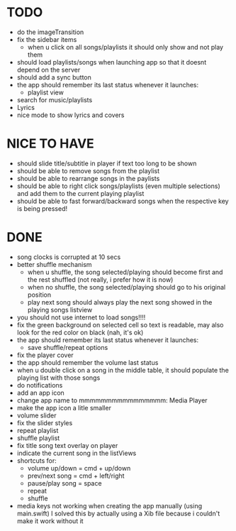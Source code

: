
# TODO
- do the imageTransition
- fix the sidebar items
  - when u click on all songs/playlists it should only show and not play them
- should load playlists/songs when launching app so that it doesnt depend on the server
- should add a sync button
- the app should remember its last status whenever it launches:
  - playlist view
- search for music/playlists
- Lyrics
- nice mode to show lyrics and covers

# NICE TO HAVE
- should slide title/subtitle in player if text too long to be shown
- should be able to remove songs from the playlist
- should be able to rearrange songs in the paylists
- should be able to right click songs/playlists (even multiple selections) and add them to the current playing playlist
- should be able to fast forward/backward songs when the respective key is being pressed!

# DONE
- song clocks is corrupted at 10 secs
- better shuffle mechanism
  - when u shuffle, the song selected/playing should become first and the rest shuffled
    (not really, i prefer how it is now)
  - when no shuffle, the song selected/playing should go to his original position
  - play next song should always play the next song showed in the playing songs listview
- you should not use internet to load songs!!!!
- fix the green background on selected cell so text is readable, may also look for the red color on black
  (nah, it's ok)
- the app should remember its last status whenever it launches:
  - save shuffle/repeat options
- fix the player cover
- the app should remember the volume last status
- when u double click on a song in the middle table, it should populate the playing list with those songs
- do notifications
- add an app icon
- change app name to mmmmmmmmmmmmmmmm: Media Player
- make the app icon a litle smaller
- volume slider
- fix the slider styles
- repeat playlist
- shuffle playlist
- fix title song text overlay on player
- indicate the current song in the listViews
- shortcuts for:
  - volume up/down = cmd + up/down
  - prev/next song = cmd + left/right
  - pause/play song = space
  - repeat
  - shuffle
- media keys not working when creating the app manually (using main.swift)
  I solved this by actually using a Xib file because i couldn't make it work without it
